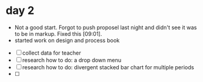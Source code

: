 # day 2

- Not a good start. Forgot to push proposel last night and didn't see it was to be in markup. Fixed this [09:01].
- started work on design and process book

- [ ] collect data for teacher
- [ ] research how to do: a drop down menu
- [ ] research how to do: divergent stacked bar chart for multiple periods
- [ ] 
